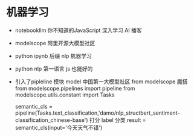 # 机器学习

- notebookllm
  你不知道的JavaScript 深入学习
  AI 播客

- modelscope
 阿里开源大模型社区
- python
  ipynb 后缀
  nlp 机器学习

- python
  nlp 第一语言
  js 也挺好的

- 引入了pipleline 模块
model 中国第一大模型社区
  from modelscope
  魔搭
  from modelscope.pipelines import pipeline
  from modelscope.utils.constant import Tasks

  semantic_cls = pipeline(Tasks.text_classification,'damo/nlp_structbert_sentiment-classification_chinese-base')
  打分 label 分类
  result = semantic_cls(input='今天天气不错')